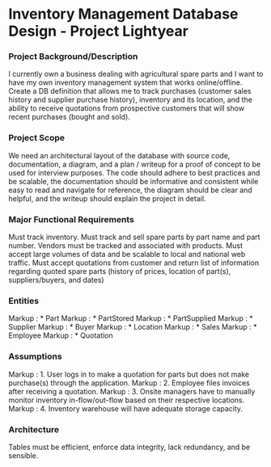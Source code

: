 # Inventory Management Database Design - Project Lightyear

### Project Background/Description

I currently own a business dealing with agricultural spare parts and I want to have my own inventory management system that works online/offline. Create a DB definition that allows me to track purchases (customer sales history and supplier purchase history), inventory and its location, and the ability to receive quotations from prospective customers that will show recent purchases (bought and sold).

### Project Scope

We need an architectural layout of the database with source code, documentation, a diagram, and a plan / writeup for a proof of concept to be used for interview purposes. The code should adhere to best practices and be scalable, the documentation should be informative and consistent while easy to read and navigate for reference, the diagram should be clear and helpful, and the writeup should explain the project in detail.

### Major Functional Requirements

Must track inventory.
Must track and sell spare parts by part name and part number.
Vendors must be tracked and associated with products.
Must accept large volumes of data and be scalable to local and national web traffic.
Must accept quotations from customer and return list of information regarding quoted spare parts (history of prices, location of part(s), suppliers/buyers, and dates)

### Entities 

Markup : * Part
Markup : * PartStored
Markup : * PartSupplied
Markup : * Supplier
Markup : * Buyer 
Markup : * Location
Markup : * Sales
Markup : * Employee
Markup : * Quotation

### Assumptions
Markup : 1. User logs in to make a quotation for parts but does not make purchase(s) through the application.
Markup : 2. Employee files invoices after receiving a quotation.
Markup : 3. Onsite managers have to manually monitor inventory in-flow/out-flow based on their respective locations.
Markup : 4. Inventory warehouse will have adequate storage capacity.

### Architecture

Tables must be efficient, enforce data integrity, lack redundancy, and be sensible.

